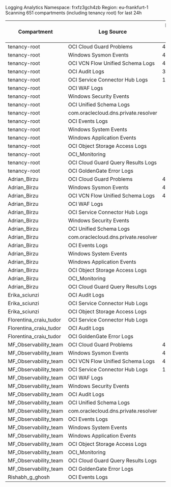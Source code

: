 Logging Analytics Namespace: frxfz3gch4zb
Region: eu-frankfurt-1
Scanning 651 compartments (including tenancy root) for last 24h

| Compartment | Log Source | Events (last 24h) |
|-------------|------------|-------------------:|
| tenancy-root | OCI Cloud Guard Problems | 483441 |
| tenancy-root | Windows Sysmon Events | 476532 |
| tenancy-root | OCI VCN Flow Unified Schema Logs | 425851 |
| tenancy-root | OCI Audit Logs | 325460 |
| tenancy-root | OCI Service Connector Hub Logs | 143158 |
| tenancy-root | OCI WAF Logs | 43147 |
| tenancy-root | Windows Security Events | 31597 |
| tenancy-root | OCI Unified Schema Logs | 11019 |
| tenancy-root | com.oraclecloud.dns.private.resolver | 2700 |
| tenancy-root | OCI Events Logs | 1170 |
| tenancy-root | Windows System Events | 863 |
| tenancy-root | Windows Application Events | 381 |
| tenancy-root | OCI Object Storage Access Logs | 325 |
| tenancy-root | OCI_Monitoring | 288 |
| tenancy-root | OCI Cloud Guard Query Results Logs | 50 |
| tenancy-root | OCI GoldenGate Error Logs | 48 |
| Adrian_Birzu | OCI Cloud Guard Problems | 483439 |
| Adrian_Birzu | Windows Sysmon Events | 476532 |
| Adrian_Birzu | OCI VCN Flow Unified Schema Logs | 425844 |
| Adrian_Birzu | OCI WAF Logs | 43147 |
| Adrian_Birzu | OCI Service Connector Hub Logs | 37268 |
| Adrian_Birzu | Windows Security Events | 31597 |
| Adrian_Birzu | OCI Unified Schema Logs | 11019 |
| Adrian_Birzu | com.oraclecloud.dns.private.resolver | 2700 |
| Adrian_Birzu | OCI Events Logs | 991 |
| Adrian_Birzu | Windows System Events | 863 |
| Adrian_Birzu | Windows Application Events | 381 |
| Adrian_Birzu | OCI Object Storage Access Logs | 322 |
| Adrian_Birzu | OCI_Monitoring | 288 |
| Adrian_Birzu | OCI Cloud Guard Query Results Logs | 50 |
| Erika_sciunzi | OCI Audit Logs | 23983 |
| Erika_sciunzi | OCI Service Connector Hub Logs | 21908 |
| Erika_sciunzi | OCI Object Storage Access Logs | 3 |
| Florentina_craiu_tudor | OCI Service Connector Hub Logs | 83959 |
| Florentina_craiu_tudor | OCI Audit Logs | 4691 |
| Florentina_craiu_tudor | OCI GoldenGate Error Logs | 48 |
| MF_Observability_team | OCI Cloud Guard Problems | 483474 |
| MF_Observability_team | Windows Sysmon Events | 476532 |
| MF_Observability_team | OCI VCN Flow Unified Schema Logs | 425997 |
| MF_Observability_team | OCI Service Connector Hub Logs | 143198 |
| MF_Observability_team | OCI WAF Logs | 43151 |
| MF_Observability_team | Windows Security Events | 31597 |
| MF_Observability_team | OCI Audit Logs | 28688 |
| MF_Observability_team | OCI Unified Schema Logs | 11019 |
| MF_Observability_team | com.oraclecloud.dns.private.resolver | 2700 |
| MF_Observability_team | OCI Events Logs | 998 |
| MF_Observability_team | Windows System Events | 863 |
| MF_Observability_team | Windows Application Events | 381 |
| MF_Observability_team | OCI Object Storage Access Logs | 325 |
| MF_Observability_team | OCI_Monitoring | 287 |
| MF_Observability_team | OCI Cloud Guard Query Results Logs | 50 |
| MF_Observability_team | OCI GoldenGate Error Logs | 48 |
| Rishabh_g_ghosh | OCI Events Logs | 4 |
